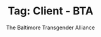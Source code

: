 ---
layout: portfolio
title: 'Tag: Client - BTA'
subtitle: The Baltimore Transgender Alliance
permalink: /portfolio/tags/client/bta
type: tag
uid: bta
pagination:
    enabled: true
    tag: [bta]
---